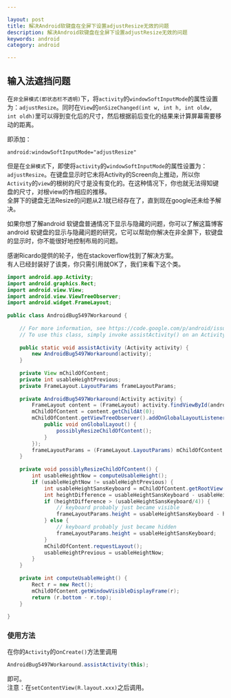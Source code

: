 ```yaml
---

layout: post
title: 解决Android软键盘在全屏下设置adjustResize无效的问题
description: 解决Android软键盘在全屏下设置adjustResize无效的问题
keywords: android
category: android

---
```


## 输入法遮挡问题

在`非全屏模式(即状态栏不透明)`下，将`activity`的`windowSoftInputMode`的属性设置为：`adjustResize`。同时在`View`的`onSizeChanged(int w, int h, int oldw, int oldh)`里可以得到变化后的尺寸，然后根据前后变化的结果来计算屏幕需要移动的距离。

即添加：

```
android:windowSoftInputMode="adjustResize"
```

但是在`全屏模式`下，即使将`activity`的`windowSoftInputMode`的属性设置为：`adjustResize`。在键盘显示时它未将Activity的Screen向上推动，所以你`Activity`的`view`的根树的尺寸是没有变化的。在这种情况下，你也就无法得知键盘的尺寸，对根view的作相应的推移。  
全屏下的键盘无法Resize的问题从2.1就已经存在了，直到现在google还未给予解决。

如果你想了解android 软键盘普通情况下显示与隐藏的问题，你可以了解这篇博客android 软键盘的显示与隐藏问题的研究，它可以帮助你解决在非全屏下，软键盘的显示时，你不能很好地控制布局的问题。

感谢Ricardo提供的轮子，他在stackoverflow找到了解决方案。  
有人已经封装好了该类，你只需引用就OK了，我们来看下这个类。

```java
import android.app.Activity;
import android.graphics.Rect;
import android.view.View;
import android.view.ViewTreeObserver;
import android.widget.FrameLayout;
   
public class AndroidBug5497Workaround {
  
    // For more information, see https://code.google.com/p/android/issues/detail?id=5497
    // To use this class, simply invoke assistActivity() on an Activity that already has its content view set.
  
    public static void assistActivity (Activity activity) {
        new AndroidBug5497Workaround(activity);
    }
  
    private View mChildOfContent;
    private int usableHeightPrevious;
    private FrameLayout.LayoutParams frameLayoutParams;
  
    private AndroidBug5497Workaround(Activity activity) {
        FrameLayout content = (FrameLayout) activity.findViewById(android.R.id.content);
        mChildOfContent = content.getChildAt(0);
        mChildOfContent.getViewTreeObserver().addOnGlobalLayoutListener(new ViewTreeObserver.OnGlobalLayoutListener() {
            public void onGlobalLayout() {
                possiblyResizeChildOfContent();
            }
        });
        frameLayoutParams = (FrameLayout.LayoutParams) mChildOfContent.getLayoutParams();
    }
  
    private void possiblyResizeChildOfContent() {
        int usableHeightNow = computeUsableHeight();
        if (usableHeightNow != usableHeightPrevious) {
            int usableHeightSansKeyboard = mChildOfContent.getRootView().getHeight();
            int heightDifference = usableHeightSansKeyboard - usableHeightNow;
            if (heightDifference > (usableHeightSansKeyboard/4)) {
                // keyboard probably just became visible
                frameLayoutParams.height = usableHeightSansKeyboard - heightDifference;
            } else {
                // keyboard probably just became hidden
                frameLayoutParams.height = usableHeightSansKeyboard;
            }
            mChildOfContent.requestLayout();
            usableHeightPrevious = usableHeightNow;
        }
    }
  
    private int computeUsableHeight() {
        Rect r = new Rect();
        mChildOfContent.getWindowVisibleDisplayFrame(r);
        return (r.bottom - r.top);
    }
  
}
```


### 使用方法

在你的`Activity`的o`nCreate()`方法里调用

```java
AndroidBug5497Workaround.assistActivity(this);
```

即可。  
注意：在`setContentView(R.layout.xxx)`之后调用。